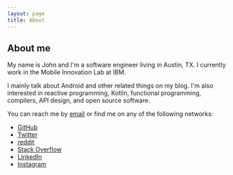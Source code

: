 ```yaml
---
layout: page
title: About
---
```


## About me

My name is John and I'm a software engineer living in Austin, TX. I currently work in the Mobile Innovation Lab at IBM.

I mainly talk about Android and other related things on my blog. I'm also interested in reactive programming, Kotlin, functional programming, compilers, API design, and open source software.

You can reach me by [email](mailto:john.petitto@gmail.com) or find me on any of the following networks:

* [GitHub](https://github.com/jpetitto)
* [Twitter](https://twitter.com/johnpetitto)
* [reddit](https://www.reddit.com/user/jpetitto/)
* [Stack Overflow](http://stackoverflow.com/users/3761521/jpetitto)
* [LinkedIn](https://www.linkedin.com/pub/john-petitto/94/293/b51)
* [Instagram](https://instagram.com/jpetitto90/)
